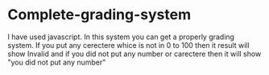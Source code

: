 # Complete-grading-system
I have used javascript. In this system you can get a properly grading system. If you put any cerectere whice is not in 0 to 100 then it result will show Invalid and if you did not put any number or carectere then it will show "you did not put any number"

